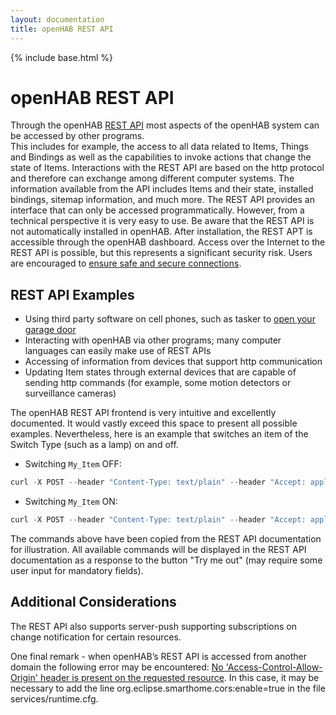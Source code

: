```yaml
---
layout: documentation
title: openHAB REST API
---
```


{% include base.html %}

# openHAB REST API

Through the openHAB [REST API](https://en.wikipedia.org/wiki/REST_API) most aspects of the openHAB system can be accessed by other programs.  
This includes for example, the access to all data related to Items, Things and Bindings as well as the capabilities to invoke  actions that change the state of Items. 
Interactions with the REST API are based on the http protocol and therefore can exchange among different computer systems. 
The information available from the API includes Items and their state, installed bindings, sitemap information, and much more. 
The REST API provides an interface that can only be accessed programmatically.
However, from a technical perspective it is very easy to use. 
Be aware that the REST API is not automatically installed in openHAB. 
After installation, the REST APT is accessible through the openHAB dashboard.
Access over the Internet to the REST API is possible, but this represents a significant security risk. 
Users are encouraged to [ensure safe and secure connections](http://docs.openhab.org/installation/security.html). 

## REST API Examples

- Using third party software on cell phones, such as tasker to [open your garage door](https://community.openhab.org/t/triggering-items-using-openhab-2s-rest-api-from-tasker/14027)
- Interacting with openHAB via other programs; many computer languages can easily make use of REST APIs
- Accessing of information from devices that support http communication
- Updating Item states through external devices that are capable of sending http commands (for example, some motion detectors or surveillance cameras)

The openHAB REST API frontend is very intuitive and excellently documented.
It would vastly exceed this space to present all possible examples.
Nevertheless, here is an example that switches an item of the Switch Type (such as a lamp) on and off.
- Switching ```My_Item``` OFF: 

```java
curl -X POST --header "Content-Type: text/plain" --header "Accept: application/json" -d "OFF" "http://ip_openHAB_host:8080/rest/items/My_Item"
``` 

- Switching ```My_Item``` ON: 

```java
curl -X POST --header "Content-Type: text/plain" --header "Accept: application/json" -d "ON" "http://ip_openHAB_host:8080/rest/items/My_Item"
``` 

The commands above have been copied from the REST API documentation for illustration. 
All available commands will be displayed in the REST API documentation as a response to the button "Try me out" (may require some user input for mandatory fields).  

## Additional Considerations

The REST API also supports server-push supporting subscriptions on change notification for certain resources.

One final remark - when openHAB’s REST API is accessed from another domain the following error may be encountered: [No 'Access-Control-Allow-Origin' header is present on the requested resource](https://community.openhab.org/t/cors-problem-at-rest-api/3712/10). 
In this case, it may be necessary to add the line org.eclipse.smarthome.cors:enable=true in the file services/runtime.cfg.
